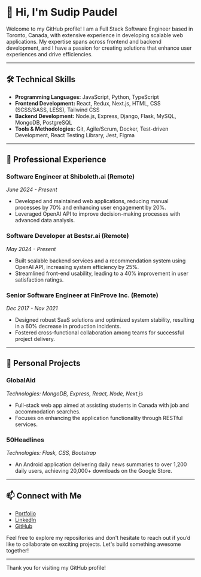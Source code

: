 # 👋 Hi, I'm Sudip Paudel

Welcome to my GitHub profile! I am a Full Stack Software Engineer based in Toronto, Canada, with extensive experience in developing scalable web applications. My expertise spans across frontend and backend development, and I have a passion for creating solutions that enhance user experiences and drive efficiencies.

---

## 🛠️ Technical Skills

- **Programming Languages:** JavaScript, Python, TypeScript
- **Frontend Development:** React, Redux, Next.js, HTML, CSS (SCSS/SASS, LESS), Tailwind CSS
- **Backend Development:** Node.js, Express, Django, Flask, MySQL, MongoDB, PostgreSQL
- **Tools & Methodologies:** Git, Agile/Scrum, Docker, Test-driven Development, React Testing Library, Jest, Figma

---

## 💼 Professional Experience

### Software Engineer at Shiboleth.ai (Remote)
*June 2024 - Present*

- Developed and maintained web applications, reducing manual processes by 70% and enhancing user engagement by 20%.
- Leveraged OpenAI API to improve decision-making processes with advanced data analysis.

### Software Developer at Bestsr.ai (Remote)
*May 2024 - Present*

- Built scalable backend services and a recommendation system using OpenAI API, increasing system efficiency by 25%.
- Streamlined front-end usability, leading to a 40% improvement in user satisfaction ratings.

### Senior Software Engineer at FinProve Inc. (Remote)
*Dec 2017 - Nov 2021*

- Designed robust SaaS solutions and optimized system stability, resulting in a 60% decrease in production incidents.
- Fostered cross-functional collaboration among teams for successful project delivery.

---

## 🌱 Personal Projects

### GlobalAid
*Technologies: MongoDB, Express, React, Node, Next.js*
- Full-stack web app aimed at assisting students in Canada with job and accommodation searches.
- Focuses on enhancing the application functionality through RESTful services.

### 50Headlines
*Technologies: Flask, CSS, Bootstrap*
- An Android application delivering daily news summaries to over 1,200 daily users, achieving 20,000+ downloads on the Google Store.

---

## 📫 Connect with Me

- [Portfolio](https://sudippaudel.vercel.app)
- [LinkedIn](https://linkedin.com/in/sudippau/)
- [GitHub](https://github.com/sudi-p/)

Feel free to explore my repositories and don't hesitate to reach out if you’d like to collaborate on exciting projects. Let's build something awesome together!

---

Thank you for visiting my GitHub profile!
